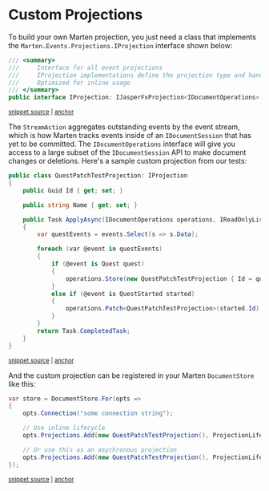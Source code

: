 # Custom Projections

To build your own Marten projection, you just need a class that implements the `Marten.Events.Projections.IProjection` interface shown below:

<!-- snippet: sample_IProjection -->
<a id='snippet-sample_IProjection'></a>
```cs
/// <summary>
///     Interface for all event projections
///     IProjection implementations define the projection type and handle its projection document lifecycle
///     Optimized for inline usage
/// </summary>
public interface IProjection: IJasperFxProjection<IDocumentOperations>, IMartenRegistrable
```
<sup><a href='https://github.com/JasperFx/marten/blob/master/src/Marten/Events/Projections/IProjection.cs#L10-L18' title='Snippet source file'>snippet source</a> | <a href='#snippet-sample_IProjection' title='Start of snippet'>anchor</a></sup>
<!-- endSnippet -->

The `StreamAction` aggregates outstanding events by the event stream, which is how Marten tracks events inside of an `IDocumentSession` that has
yet to be committed. The `IDocumentOperations` interface will give you access to a large subset of the `IDocumentSession` API to make document changes
or deletions. Here's a sample custom projection from our tests:

<!-- snippet: sample_QuestPatchTestProjection -->
<a id='snippet-sample_QuestPatchTestProjection'></a>
```cs
public class QuestPatchTestProjection: IProjection
{
    public Guid Id { get; set; }

    public string Name { get; set; }

    public Task ApplyAsync(IDocumentOperations operations, IReadOnlyList<IEvent> events, CancellationToken cancellation)
    {
        var questEvents = events.Select(s => s.Data);

        foreach (var @event in questEvents)
        {
            if (@event is Quest quest)
            {
                operations.Store(new QuestPatchTestProjection { Id = quest.Id });
            }
            else if (@event is QuestStarted started)
            {
                operations.Patch<QuestPatchTestProjection>(started.Id).Set(x => x.Name, "New Name");
            }
        }
        return Task.CompletedTask;
    }
}
```
<sup><a href='https://github.com/JasperFx/marten/blob/master/src/PatchingTests/Patching/patching_api.cs#L1196-L1223' title='Snippet source file'>snippet source</a> | <a href='#snippet-sample_QuestPatchTestProjection' title='Start of snippet'>anchor</a></sup>
<!-- endSnippet -->

And the custom projection can be registered in your Marten `DocumentStore` like this:

<!-- snippet: sample_registering_custom_projection -->
<a id='snippet-sample_registering_custom_projection'></a>
```cs
var store = DocumentStore.For(opts =>
{
    opts.Connection("some connection string");

    // Use inline lifecycle
    opts.Projections.Add(new QuestPatchTestProjection(), ProjectionLifecycle.Inline);

    // Or use this as an asychronous projection
    opts.Projections.Add(new QuestPatchTestProjection(), ProjectionLifecycle.Async);
});
```
<sup><a href='https://github.com/JasperFx/marten/blob/master/src/PatchingTests/Patching/patching_api.cs#L1148-L1161' title='Snippet source file'>snippet source</a> | <a href='#snippet-sample_registering_custom_projection' title='Start of snippet'>anchor</a></sup>
<!-- endSnippet -->
